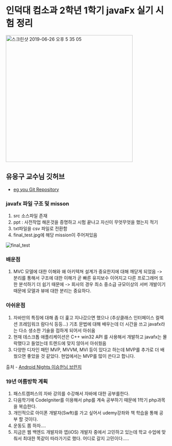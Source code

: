 # 인덕대 컴소과 2학년 1학기 javaFx 실기 시험 정리

<img width="396" alt="스크린샷 2019-06-26 오후 5 35 05" src="https://user-images.githubusercontent.com/39996770/60164632-e5a69180-9838-11e9-90ac-b746e0124061.png">



## 유응구 교수님 깃허브

- [eg you Git Repository](https://github.com/egyou) 


### javafx 파일 구조 및 misson

1. src  소스파일 존재
2. ppt : 사전작업 해온것을 증명하고 시험 끝나고 자신이 무엇무엇을 했는지 적기
3.  txt파일을 csv 파일로 전환함
4. final_test.jpg에 해당 mission이 주어져있음

![final_test](https://user-images.githubusercontent.com/39996770/60164467-96606100-9838-11e9-9edf-b35042004f78.jpeg)
### 배운점 

1. MVC 모델에 대한 이해와 왜 아키텍쳐 설계가 중요한지에 대해 깨닫게 되었음
-> 분리를 통해서 구조에 대한 이해가 곧 빠른 유지보수 이어지고 다른 프로그래머 또한 분석하기 더 쉽기 때문에
-> 회사의 경우 최소 중소급 규모이상의 서버 개발이기 때문에 모델과 뷰에 대한 분리는 중요하다.

### 아쉬운점

1. 자바만의 특징에 대해 좀 더 훑고 지나갔으면 했으나 (추상클래스 인터페이스 컬렉션 프레임워크 람다식 등등...)
기초 문법에 대해 배우는데 더 시간을 쓰고 javafx라는 다소 생소한 기술을 접하게 되어서 아쉬움
2. 현재 데스크톱 애플리케이션은 C++ win32 API 를 사용해서 개발하고 javafx는 몰락했다고 들었는데 트렌드에 맞지 않아서 아쉬웠음
3.  다양한 디자인 패턴 MVP, MVVM, MVI 등이 있다고 하는데 MVP를 추가로 더 배웠으면 좋았을 것 같았다.
현업에서는 MVP를 많이 쓴다고 합니다.

출처 - [Android Nights 이승헌님 브런치](https://brunch.co.kr/@oemilk/113) 


### 19년 여름방학 계획

1. 패스트캠퍼스의 자바 강의를 수강해서 자바에 대한 공부를한다.
2. 다음학기에 CodeIgniter를 이용해서 php를 계속 공부하기 때문에 1학기 php과목을 복습한다.
3.  개인적으로 아이폰 개발자(Swft)를 가고 싶어서 udemy강좌와 책 학습을 통해 공부 할 것이다.
4. 운동도 쫌 하자....
5. 지금은 웹 백엔드 개발자와 앱(iOS) 개발자 중에서 고민하고 있는데 학교 수업에 맞춰서 최대한 똑같이 따라가기로 했다.
어디로 갈지 고민이다.....
